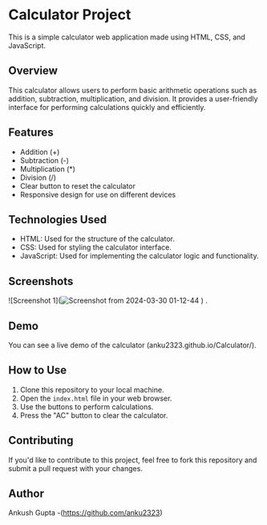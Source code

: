 # Calculator Project

This is a simple calculator web application made using HTML, CSS, and JavaScript.

## Overview

This calculator allows users to perform basic arithmetic operations such as addition, subtraction, multiplication, and division. It provides a user-friendly interface for performing calculations quickly and efficiently.

## Features

- Addition (+)
- Subtraction (-)
- Multiplication (*)
- Division (/)
- Clear button to reset the calculator
- Responsive design for use on different devices

## Technologies Used

- HTML: Used for the structure of the calculator.
- CSS: Used for styling the calculator interface.
- JavaScript: Used for implementing the calculator logic and functionality.

## Screenshots

![Screenshot 1](![Screenshot from 2024-03-30 01-12-44](https://github.com/anku2323/Calculator/assets/150881471/39fbf6d1-84ca-4004-bb0d-6a44f2fcc0f7)
)
.

## Demo

You can see a live demo of the calculator (anku2323.github.io/Calculator/).

## How to Use

1. Clone this repository to your local machine.
2. Open the `index.html` file in your web browser.
3. Use the buttons to perform calculations.
4. Press the "AC" button to clear the calculator.

## Contributing

If you'd like to contribute to this project, feel free to fork this repository and submit a pull request with your changes.


## Author

Ankush Gupta -(https://github.com/anku2323)

